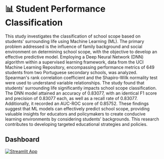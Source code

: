 # 📊 Student Performance Classification 

This study investigates the classification of school scope based on students' surrounding life using Machine Learning (ML). The primary problem addressed is the influence of family background and social environment on determining school scope, with the objective to develop an effective predictive model. Employing a Deep Neural Network (DNN) algorithm within a supervised learning framework, data from the UCI Machine Learning Repository, encompassing performance metrics of 649 students from two Portuguese secondary schools, was analyzed. Spearman's rank correlation coefficient and the Shapiro-Wilk normality test were used to understand variable relationships. The study found that students' surrounding life significantly impacts school scope classification. The DNN model attained an accuracy of 0.83077, with an identical F1 score and precision of 0.83077 each, as well as a recall rate of 0.83077. Additionally, it recorded an AUC-ROC score of 0.85752. These findings suggest that ML models can effectively predict school scope, providing valuable insights for educators and policymakers to create conducive learning environments by considering students' backgrounds. This research contributes to developing targeted educational strategies and policies.

## Dashboard

[![Streamlit App](https://static.streamlit.io/badges/streamlit_badge_black_red.svg)](https://student-performance-classification.streamlit.app/)
